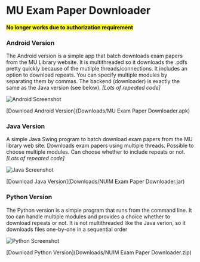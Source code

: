 # MU Exam Paper Downloader

#### <mark>No longer works due to authorization requirement</mark>


### Android Version
The Android version is a simple app that batch downloads exam papers from the MU Library website. It is multithreaded so it downloads the .pdfs pretty quickly because of the mutilple threads/connections. It includes an option to download repeats. You can specify multiple modules by separating them by commas. The backend (downloader) is exactly the same as the Java version (see below). *[Lots of repeated code]*

![Android Screenshot](screenshot/android_screenshot.png "Screenshot of Android Version")

[Download Android Version](Downloads/MU Exam Paper Downloader.apk)


### Java Version
A simple Java Swing program to batch download exam papers from the MU library web site.
Downloads exam papers using multiple threads. Possible to choose multiple modules. Can choose whether to include repeats or not. *[Lots of repeated code]*

![Java Screenshot](screenshot/screenshot.png "Screenshot of Java Swing Version")

[Download Java Version](Downloads/NUIM Exam Paper Downloader.jar)

### Python Version
The Python version is a simple program that runs from the command line. It too can handle multiple modules and provides a choice whether to download repeats or not. It is not multithreaded like the Java verion, so it downloads files one-by-one in a sequential order

![Python Screenshot](screenshot/python-screenshot.png "Screenshot of Python Command Line Version")

[Download Python Version](Downloads/NUIM Exam Paper Downloader.zip)
